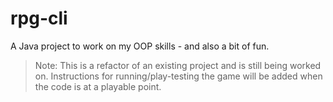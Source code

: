# rpg-cli
A Java project to work on my OOP skills - and also a bit of fun.

> Note: This is a refactor of an existing project and is still being worked on. Instructions for running/play-testing the game will be added when the code is at a playable point.